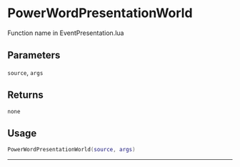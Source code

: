 # PowerWordPresentationWorld
Function name in EventPresentation.lua
## Parameters
`source`, `args`
## Returns
`none`
## Usage
```lua
PowerWordPresentationWorld(source, args)
```
---
